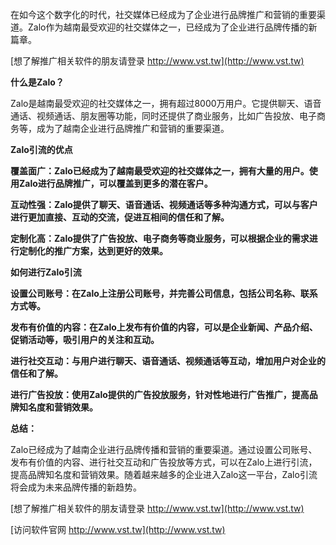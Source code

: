 在如今这个数字化的时代，社交媒体已经成为了企业进行品牌推广和营销的重要渠道。Zalo作为越南最受欢迎的社交媒体之一，已经成为了企业进行品牌传播的新篇章。

[想了解推广相关软件的朋友请登录 http://www.vst.tw](http://www.vst.tw)

**什么是Zalo？**

Zalo是越南最受欢迎的社交媒体之一，拥有超过8000万用户。它提供聊天、语音通话、视频通话、朋友圈等功能，同时还提供了商业服务，比如广告投放、电子商务等，成为了越南企业进行品牌推广和营销的重要渠道。

**Zalo引流的优点**

**覆盖面广：Zalo已经成为了越南最受欢迎的社交媒体之一，拥有大量的用户。使用Zalo进行品牌推广，可以覆盖到更多的潜在客户。**

**互动性强：Zalo提供了聊天、语音通话、视频通话等多种沟通方式，可以与客户进行更加直接、互动的交流，促进互相间的信任和了解。**

**定制化高：Zalo提供了广告投放、电子商务等商业服务，可以根据企业的需求进行定制化的推广方案，达到更好的效果。**

**如何进行Zalo引流**

**设置公司账号：在Zalo上注册公司账号，并完善公司信息，包括公司名称、联系方式等。**

**发布有价值的内容：在Zalo上发布有价值的内容，可以是企业新闻、产品介绍、促销活动等，吸引用户的关注和互动。**

**进行社交互动：与用户进行聊天、语音通话、视频通话等互动，增加用户对企业的信任和了解。**

**进行广告投放：使用Zalo提供的广告投放服务，针对性地进行广告推广，提高品牌知名度和营销效果。**

**总结：**

Zalo已经成为了越南企业进行品牌传播和营销的重要渠道。通过设置公司账号、发布有价值的内容、进行社交互动和广告投放等方式，可以在Zalo上进行引流，提高品牌知名度和营销效果。随着越来越多的企业进入Zalo这一平台，Zalo引流将会成为未来品牌传播的新趋势。

[想了解推广相关软件的朋友请登录 http://www.vst.tw](http://www.vst.tw)


[访问软件官网 http://www.vst.tw](http://www.vst.tw)
